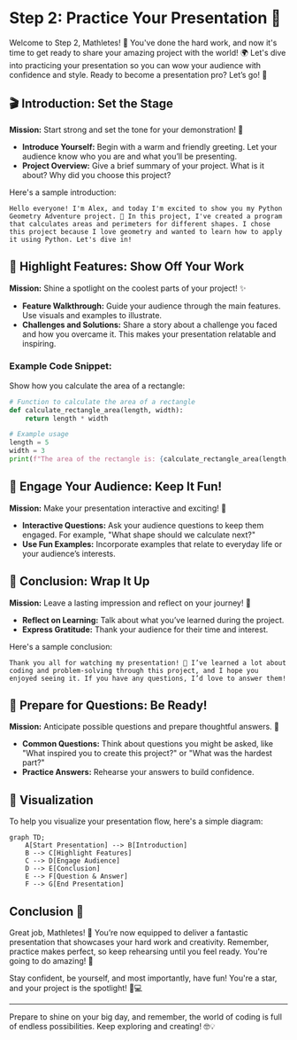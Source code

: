 # Step 2: Practice Your Presentation 🎤

Welcome to Step 2, Mathletes! 🌟 You've done the hard work, and now it's time to get ready to share your amazing project with the world! 🌍 Let's dive into practicing your presentation so you can wow your audience with confidence and style. Ready to become a presentation pro? Let’s go! 🚀

## 🎬 Introduction: Set the Stage

**Mission:** Start strong and set the tone for your demonstration! 💪

- **Introduce Yourself:** Begin with a warm and friendly greeting. Let your audience know who you are and what you’ll be presenting.
- **Project Overview:** Give a brief summary of your project. What is it about? Why did you choose this project?

Here's a sample introduction:

```plaintext
Hello everyone! I'm Alex, and today I'm excited to show you my Python Geometry Adventure project. 🎉 In this project, I've created a program that calculates areas and perimeters for different shapes. I chose this project because I love geometry and wanted to learn how to apply it using Python. Let's dive in!
```

## 🌟 Highlight Features: Show Off Your Work

**Mission:** Shine a spotlight on the coolest parts of your project! ✨

- **Feature Walkthrough:** Guide your audience through the main features. Use visuals and examples to illustrate.
- **Challenges and Solutions:** Share a story about a challenge you faced and how you overcame it. This makes your presentation relatable and inspiring.

### Example Code Snippet:

Show how you calculate the area of a rectangle:

```python
# Function to calculate the area of a rectangle
def calculate_rectangle_area(length, width):
    return length * width

# Example usage
length = 5
width = 3
print(f"The area of the rectangle is: {calculate_rectangle_area(length, width)}")  # Output: 15
```

## 🎈 Engage Your Audience: Keep It Fun!

**Mission:** Make your presentation interactive and exciting! 🎉

- **Interactive Questions:** Ask your audience questions to keep them engaged. For example, "What shape should we calculate next?"
- **Use Fun Examples:** Incorporate examples that relate to everyday life or your audience’s interests.

## 🏁 Conclusion: Wrap It Up

**Mission:** Leave a lasting impression and reflect on your journey! 🌈

- **Reflect on Learning:** Talk about what you’ve learned during the project.
- **Express Gratitude:** Thank your audience for their time and interest.

Here's a sample conclusion:

```plaintext
Thank you all for watching my presentation! 🙏 I’ve learned a lot about coding and problem-solving through this project, and I hope you enjoyed seeing it. If you have any questions, I’d love to answer them!
```

## 👥 Prepare for Questions: Be Ready!

**Mission:** Anticipate possible questions and prepare thoughtful answers. 🤔

- **Common Questions:** Think about questions you might be asked, like "What inspired you to create this project?" or "What was the hardest part?"
- **Practice Answers:** Rehearse your answers to build confidence.

## 🎨 Visualization

To help you visualize your presentation flow, here's a simple diagram:

```mermaid
graph TD;
    A[Start Presentation] --> B[Introduction]
    B --> C[Highlight Features]
    C --> D[Engage Audience]
    D --> E[Conclusion]
    E --> F[Question & Answer]
    F --> G[End Presentation]
```

## Conclusion 🌟

Great job, Mathletes! 🎉 You’re now equipped to deliver a fantastic presentation that showcases your hard work and creativity. Remember, practice makes perfect, so keep rehearsing until you feel ready. You're going to do amazing! 🌟

Stay confident, be yourself, and most importantly, have fun! You're a star, and your project is the spotlight! 🌟💻

---

Prepare to shine on your big day, and remember, the world of coding is full of endless possibilities. Keep exploring and creating! 🤓💡